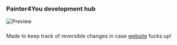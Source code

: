 ### Painter4You development hub
![Preview](http://i.imgur.com/m6YvXrT.jpg)
###
Made to keep track of reversible changes in case [website](http://painter4you.com) fucks up!